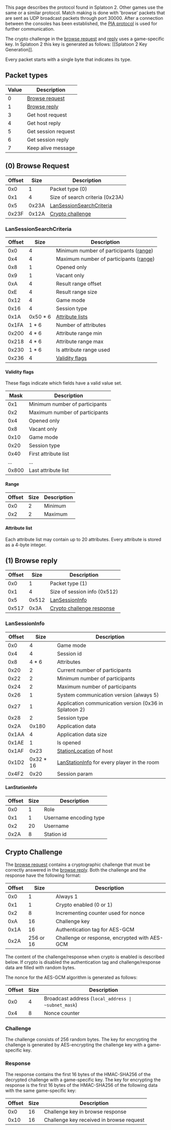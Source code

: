This page describes the protocol found in Splatoon 2. Other games use the same or a similar protocol. Match making is done with 'browse' packets that are sent as UDP broadcast packets through port 30000. After a connection between the consoles has been established, the [PIA protocol](PIA-Protocol) is used for further communication.

The crypto challenge in the [browse request](#0-browse-request) and [reply](#1-browse-reply) uses a game-specific key. In Splatoon 2 this key is generated as follows: [[Splatoon 2 Key Generation]].

Every packet starts with a single byte that indicates its type.

## Packet types
| Value | Description |
| --- | --- |
| 0 | [Browse request](#0-browse-request) |
| 1 | [Browse reply](#1-browse-reply) |
| 3 | Get host request |
| 4 | Get host reply |
| 5 | Get session request |
| 6 | Get session reply |
| 7 | Keep alive message |

## (0) Browse Request
| Offset | Size | Description |
| --- | --- | --- |
| 0x0 | 1 | Packet type (0) |
| 0x1 | 4 | Size of search criteria (0x23A) |
| 0x5 | 0x23A | [LanSessionSearchCriteria](#lansessionsearchcriteria) |
| 0x23F | 0x12A | [Crypto challenge](#crypto-challenge) |

### LanSessionSearchCriteria
| Offset | Size | Description |
| --- | --- | --- |
| 0x0 | 4 | Minimum number of participants ([range](#range)) |
| 0x4 | 4 | Maximum number of participants ([range](#range)) |
| 0x8 | 1 | Opened only |
| 0x9 | 1 | Vacant only |
| 0xA | 4 | Result range offset |
| 0xE | 4 | Result range size |
| 0x12 | 4 | Game mode |
| 0x16 | 4 | Session type |
| 0x1A | 0x50 * 6 | [Attribute lists](#attribute-list) |
| 0x1FA | 1 * 6 | Number of attributes |
| 0x200 | 4 * 6 | Attribute range min |
| 0x218 | 4 * 6 | Attribute range max |
| 0x230 | 1 * 6 | Is attribute range used |
| 0x236 | 4 | [Validity flags](#validity-flags) |

#### Validity flags
These flags indicate which fields have a valid value set.

| Mask | Description |
| --- | --- |
| 0x1 | Minimum number of participants |
| 0x2 | Maximum number of participants |
| 0x4 | Opened only |
| 0x8 | Vacant only |
| 0x10 | Game mode |
| 0x20 | Session type |
| 0x40 | First attribute list |
| ... | ... |
| 0x800 | Last attribute list |

#### Range
| Offset | Size | Description |
| --- | --- | --- |
| 0x0 | 2 | Minimum |
| 0x2 | 2 | Maximum |

#### Attribute list
Each attribute list may contain up to 20 attributes. Every attribute is stored as a 4-byte integer.

## (1) Browse reply
| Offset | Size | Description |
| --- | --- | --- |
| 0x0 | 1 | Packet type (1) |
| 0x1 | 4 | Size of session info (0x512) |
| 0x5 | 0x512 | [LanSessionInfo](#lansessioninfo) |
| 0x517 | 0x3A | [Crypto challenge response](#crypto-challenge) |

### LanSessionInfo
| Offset | Size | Description |
| --- | --- | --- |
| 0x0 | 4 | Game mode |
| 0x4 | 4 | Session id |
| 0x8 | 4 * 6 | Attributes |
| 0x20 | 2 | Current number of participants |
| 0x22 | 2 | Minimum number of participants |
| 0x24 | 2 | Maximum number of participants |
| 0x26 | 1 | System communication version (always 5) |
| 0x27 | 1 | Application communication version (0x36 in Splatoon 2) |
| 0x28 | 2 | Session type |
| 0x2A | 0x180 | Application data |
| 0x1AA | 4 | Application data size |
| 0x1AE | 1 | Is opened |
| 0x1AF | 0x23 | [StationLocation](PIA-Types#stationlocation) of host |
| 0x1D2 | 0x32 * 16 | [LanStationInfo](#lanstationinfo) for every player in the room |
| 0x4F2 | 0x20 | Session param |

#### LanStationInfo
| Offset | Size | Description |
| --- | --- | --- |
| 0x0 | 1 | Role |
| 0x1 | 1 | Username encoding type |
| 0x2 | 20 | Username |
| 0x2A | 8 | Station id |

## Crypto Challenge
The [browse request](#0-browse-request) contains a cryptographic challenge that must be correctly answered in the [browse reply](#1-browse-reply). Both the challenge and the response have the following format:

| Offset | Size | Description |
| --- | --- | --- |
| 0x0 | 1 | Always 1 |
| 0x1 | 1 | Crypto enabled (0 or 1) |
| 0x2 | 8 | Incrementing counter used for nonce |
| 0xA | 16 | Challenge key |
| 0x1A | 16 | Authentication tag for AES-GCM |
| 0x2A | 256 or 16 | Challenge or response, encrypted with AES-GCM |

The content of the challenge/response when crypto is enabled is described below. If crypto is disabled the authentication tag and challenge/response data are filled with random bytes.

The nonce for the AES-GCM algorithm is generated as follows:

| Offset | Size | Description |
| --- | --- | --- |
| 0x0 | 4 | Broadcast address (<code>local_address &vert; ~subnet_mask</code>) |
| 0x4 | 8 | Nonce counter |

### Challenge
The challenge consists of 256 random bytes. The key for encrypting the challenge is generated by AES-encrypting the challenge key with a game-specific key.

### Response
The response contains the first 16 bytes of the HMAC-SHA256 of the decrypted challenge with a game-specific key. The key for encrypting the response is the first 16 bytes of the HMAC-SHA256 of the following data with the same game-specific key:

| Offset | Size | Description |
| --- | --- | --- |
| 0x0 | 16 | Challenge key in browse response |
| 0x10 | 16 | Challenge key received in browse request |